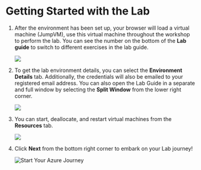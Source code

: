 # Getting Started with the Lab

1. After the environment has been set up, your browser will load a virtual machine (JumpVM), use this virtual machine throughout the workshop to perform the lab. You can see the number on the bottom of the **Lab guide** to switch to different exercises in the lab guide.

   ![](../Media/lab-01.png)
 
1. To get the lab environment details, you can select the **Environment Details** tab. Additionally, the credentials will also be emailed to your registered email address. You can also open the Lab Guide in a separate and full window by selecting the **Split Window** from the lower right corner. 

    ![](../Media/intro-2.png)

1. You can start, deallocate, and restart virtual machines from the **Resources** tab.

   ![](../Media/intro-3.png)

1. Click **Next** from the bottom right corner to embark on your Lab journey!
 
   ![Start Your Azure Journey](../Media/next.png)

